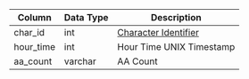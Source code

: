 | Column    | Data Type | Description                               |
| --------- | --------- | ----------------------------------------- |
| char_id   | int       | [Character Identifier](character_data.md) |
| hour_time | int       | Hour Time UNIX Timestamp                  |
| aa_count  | varchar   | AA Count                                  |